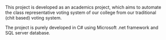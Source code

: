 This project is developed as an academics project, which aims to automate the class representative voting system of our college from our traditional (chit based) voting system.

The project is purely developed in C# using Microsoft .net framework and SQL server database.
